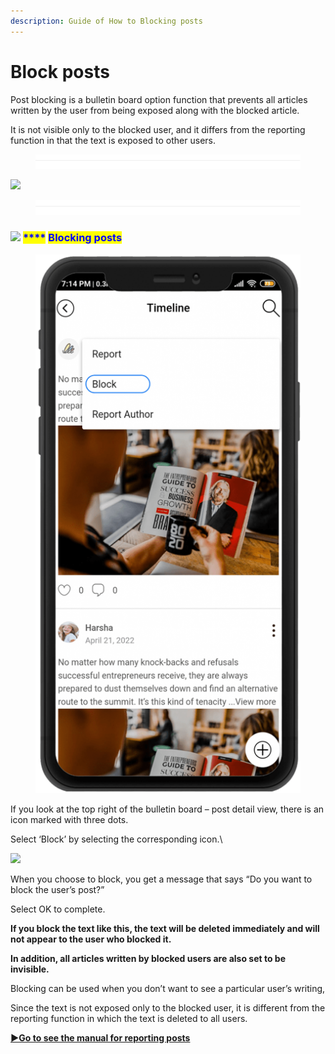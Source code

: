 ```yaml
---
description: Guide of How to Blocking posts
---
```


# Block posts

Post blocking is a bulletin board option function that prevents all articles written by the user from being exposed along with the blocked article.

It is not visible only to the blocked user, and it differs from the reporting function in that the text is exposed to other users.

<figure><img src="../../../.gitbook/assets/구분선 (1).PNG" alt=""><figcaption></figcaption></figure>

![](https://support.swing2app.com/wp-content/uploads/2021/10/IMG-1.png)

<figure><img src="../../../.gitbook/assets/구분선 (1).PNG" alt=""><figcaption></figcaption></figure>

### <mark style="color:blue;"></mark>![](https://wp.swing2app.co.kr/wp-content/uploads/2018/09/%EB%8B%A8%EB%9D%BD1-1.png) <mark style="color:blue;">****</mark> <mark style="color:blue;"></mark><mark style="color:blue;">Blocking posts</mark>

<figure><img src="../../../.gitbook/assets/IMG-2-503x1024.png" alt=""><figcaption></figcaption></figure>

If you look at the top right of the bulletin board – post detail view, there is an icon marked with three dots.

Select ‘Block’ by selecting the corresponding icon.\


![](https://support.swing2app.com/wp-content/uploads/2021/10/img-3.png)

When you choose to block, you get a message that says “Do you want to block the user’s post?”

Select OK to complete.

**If you block the text like this, the text will be deleted immediately and will not appear to the user who blocked it.**&#x20;

**In addition, all articles written by blocked users are also set to be invisible.**

Blocking can be used when you don’t want to see a particular user’s writing,

Since the text is not exposed only to the blocked user, it is different from the reporting function in which the text is deleted to all users.

****[**▶Go to see the manual for reporting posts**](report-post.md)****
